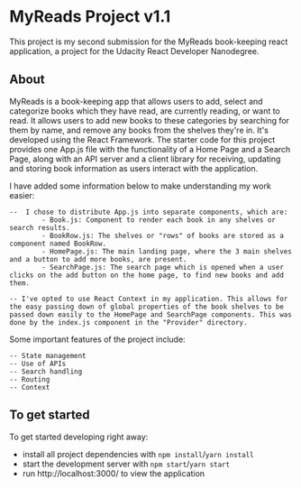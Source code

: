 # MyReads Project v1.1

This project is my second submission for the MyReads book-keeping react application, a project for the Udacity React Developer Nanodegree.

## About

MyReads is a book-keeping app that allows users to add, select and categorize books which they have read, are currently reading, or want to read. It allows users to add new books to these categories by searching for them by name, and remove any books from the shelves they're in. It's developed using the React Framework. The starter code for this project provides one App.js file with the functionality of a Home Page and a Search Page, along with an API server and a client library for receiving, updating and storing book information as users interact with the application.

I have added some information below to make understanding my work easier:

    --  I chose to distribute App.js into separate components, which are:
            - Book.js: Component to render each book in any shelves or search results.
            - BookRow.js: The shelves or "rows" of books are stored as a component named BookRow. 
            - HomePage.js: The main landing page, where the 3 main shelves and a button to add more books, are present.
            - SearchPage.js: The search page which is opened when a user clicks on the add button on the home page, to find new books and add them.

    -- I've opted to use React Context in my application. This allows for the easy passing down of global properties of the book shelves to be passed down easily to the HomePage and SearchPage components. This was done by the index.js component in the "Provider" directory.

Some important features of the project include:
    
    -- State management
    -- Use of APIs
    -- Search handling
    -- Routing
    -- Context


## To get started

To get started developing right away:

* install all project dependencies with `npm install`/`yarn install`
* start the development server with `npm start`/`yarn start`
* run http://localhost:3000/ to view the application

